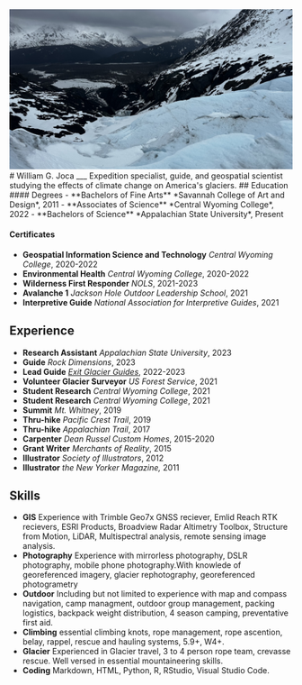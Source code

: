 <img src="IMG_5824.jpeg"/>
# William G. Joca
___
Expedition specialist, guide, and geospatial scientist studying the effects of climate change on America's glaciers. 
## Education
#### Degrees
- **Bachelors of Fine Arts**
*Savannah College of Art and Design*, 2011
- **Associates of Science**
*Central Wyoming College*, 2022
- **Bachelors of Science**
*Appalachian State University*, Present

#### Certificates
- **Geospatial Information Science and Technology**
*Central Wyoming College*, 2020-2022
- **Environmental Health**
*Central Wyoming College*, 2020-2022
- **Wilderness First Responder**
*NOLS*, 2021-2023
- **Avalanche 1**
*Jackson Hole Outdoor Leadership School*, 2021
- **Interpretive Guide**
*National Association for Interpretive Guides*, 2021

## Experience
- **Research Assistant**
*Appalachian State University*, 2023
- **Guide**
*Rock Dimensions*, 2023
- **Lead Guide**
*[Exit Glacier Guides](https://www.exitglacierguides.com/)*, 2022-2023
- **Volunteer Glacier Surveyor**
*US Forest Service*, 2021
- **Student Research**
*Central Wyoming College*, 2021
- **Student Research**
*Central Wyoming College*, 2021
- **Summit**
*Mt. Whitney*, 2019
- **Thru-hike**
*Pacific Crest Trail*, 2019
- **Thru-hike**
*Appalachian Trail*, 2017
- **Carpenter**
*Dean Russel Custom Homes*, 2015-2020
- **Grant Writer**
*Merchants of Reality*, 2015
- **Illustrator**
*Society of Illustrators*, 2012
- **Illustrator**
*the New Yorker Magazine,* 2011

## Skills
- **GIS**
Experience with Trimble Geo7x GNSS reciever, Emlid Reach RTK recievers, ESRI Products, Broadview Radar Altimetry Toolbox, Structure from Motion, LiDAR, Multispectral analysis, remote sensing image analysis.
- **Photography**
Experience with mirrorless photography, DSLR photography, mobile phone photography.With knowlede of georeferenced imagery, glacier rephotography, georeferenced photogrametry
- **Outdoor**
Including but not limited to experience with map and compass navigation, camp managment, outdoor group management, packing logistics, backpack  weight distribution, 4 season camping, preventative first aid.
- **Climbing**
essential climbing knots, rope management, rope ascention, belay, rappel, rescue and hauling systems, 5.9+, W4+.
- **Glacier**
Experienced in Glacier travel, 3 to 4 person rope team, crevasse rescue. Well versed in essential mountaineering skills.
- **Coding**
Markdown, HTML, Python, R, RStudio, Visual Studio Code.
